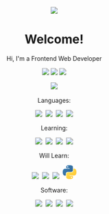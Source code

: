 <p align="center"><img width="200" src="https://media0.giphy.com/media/v1.Y2lkPTc5MGI3NjExdjNnNTAxMjdjNWo5dmFqZGhvOHB6czU4cnltNDNqaXVqeXpjODBqOSZlcD12MV9pbnRlcm5hbF9naWZfYnlfaWQmY3Q9cw/ifYd4sfkeoa4iGv2Fk/giphy.gif"/></p>

<h1 align="center">Welcome!</h1>

<p align="center">Hi, I'm a Frontend Web Developer</p>

<p align="center">
<a target="_blank" href="mailto:supremerubisco@gmail.com"><img src="https://img.shields.io/badge/Gmail-D14836?style=for-the-badge&logo=gmail&logoColor=white"/></a>
<a target="_blank" href="https://discord.gg/UhvkBDfpXz"><img src="https://img.shields.io/badge/Discord-5865F2?style=for-the-badge&logo=discord&logoColor=white"/></a>
<a target="_blank" href="https://replit.com/@SupremeRubisco"><img src="https://img.shields.io/badge/replit-667881?style=for-the-badge&logo=replit&logoColor=white"/></a>
</p>

<p align="center">
    <img src="https://github-readme-stats.vercel.app/api?username=SupremeRubisco&show_icons=true&theme=transparent"/>
</p>

<p align="center">Languages:</p>
<p align="center">
<a target="_blank" href="https://developer.mozilla.org/en-US/docs/Web/HTML"><img width="32" src="https://cdn.simpleicons.org/html5/E34F26"/></a>&nbsp;
<a target="_blank" href="https://developer.mozilla.org/en-US/docs/Web/JavaScript"><img width="32" src="https://cdn.simpleicons.org/javascript/F7DF1E"/></a>&nbsp;
<a target="_blank" href="https://developer.mozilla.org/en-US/docs/Web/CSS"><img width="32" src="https://cdn.simpleicons.org/css3/1572B6"/></a>&nbsp;
    <a target="_blank" href="https://www.markdownguide.org/"><img width="32" src="https://cdn.simpleicons.org/markdown/white"/></a>
</p>

<p align="center">Learning:</p>
<p align="center">
<a target="_blank" href="https://nodejs.org/en"><img width="32" src="https://cdn.simpleicons.org/nodedotjs/339933"/></a>&nbsp;
<a target="_blank" href="https://nextjs.org"><img width="32" src="https://cdn.simpleicons.org/nextdotjs/ffffff" /></a>&nbsp;
<a target="_blank" href="https://react.dev"><img width="32" src="https://cdn.simpleicons.org/react/61DAFB"/></a>&nbsp;
<a target="_blank" href="https://expressjs.com"><img width="32" src="https://cdn.simpleicons.org/express/ffffff"/></a>
</p>

<p align="center">Will Learn:</p>
<p align="center">
<a target="_blank" href="https://tailwindcss.com"><img width="32" src="https://cdn.simpleicons.org/tailwindcss/"/></a>&nbsp;
<a target="_blank" href="https://biomejs.dev"><img width="32" src="https://cdn.simpleicons.org/biome"/></a>&nbsp;
<a target="_blank" href="https://nginx.org"><img width="32" src="https://cdn.simpleicons.org/nginx"/></a>&nbsp;
<a target="_blank" href="https://www.python.org/"><img width="32" src="https://github.com/Aakarsh-B/trying-repos/blob/master/python-5.svg?raw=true"/></a>
</p>

<p align="center">Software:</p>
<p align="center">
<a target="_blank" href="https://replit.com/"><img width="32" src="https://cdn.simpleicons.org/replit/F26207"/></a>&nbsp;
    <a target="_blank" href="https://github.com/"><img width="32" src="https://cdn.simpleicons.org/github/ffffff"/></a>&nbsp;
<a target="_blank" href="https://code.visualstudio.com/"><img width="32" src="https://upload.wikimedia.org/wikipedia/commons/thumb/9/9a/Visual_Studio_Code_1.35_icon.svg/800px-Visual_Studio_Code_1.35_icon.svg.png"/></a>&nbsp;
<a target="_blank" href="https://git-scm.com/"><img width="32" src="https://cdn.simpleicons.org/git/F05032"/></a>
</p>
<!---
Easter Egg! Kudos to you, you're a real programmer.
--->
